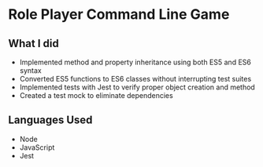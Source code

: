 # Role Player Command Line Game

## What I did
- Implemented method and property inheritance using both ES5 and ES6 syntax
- Converted ES5 functions to ES6 classes without interrupting test suites
- Implemented tests with Jest to verify proper object creation and method
- Created a test mock to eliminate dependencies

## Languages Used
- Node
- JavaScript
- Jest
